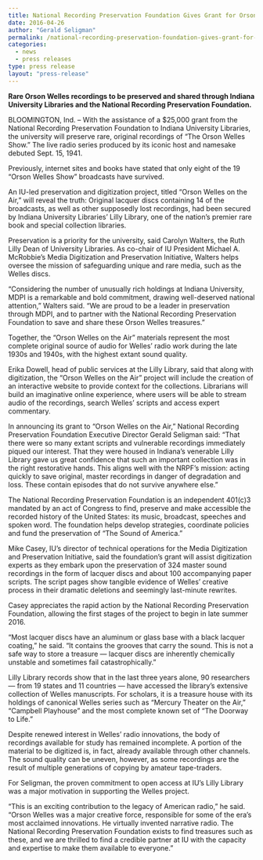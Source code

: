 ```yaml
---
title: National Recording Preservation Foundation Gives Grant for Orson Welles Preservation
date: 2016-04-26
author: "Gerald Seligman"
permalink: /national-recording-preservation-foundation-gives-grant-for-orson-welles-preservation/
categories: 
  - news
  - press releases
type: press release
layout: "press-release"
---
```


**Rare Orson Welles recordings to be preserved and shared through Indiana University Libraries and the National Recording Preservation Foundation.**

BLOOMINGTON, Ind. – With the assistance of a $25,000 grant from the National Recording Preservation Foundation to Indiana University Libraries, the university will preserve rare, original recordings of “The Orson Welles Show.” The live radio series produced by its iconic host and namesake debuted Sept. 15, 1941.

Previously, internet sites and books have stated that only eight of the 19 “Orson Welles Show” broadcasts have survived.

An IU-led preservation and digitization project, titled “Orson Welles on the Air,” will reveal the truth: Original lacquer discs containing 14 of the broadcasts, as well as other supposedly lost recordings, had been secured by Indiana University Libraries’ Lilly Library, one of the nation’s premier rare book and special collection libraries.

Preservation is a priority for the university, said Carolyn Walters, the Ruth Lilly Dean of University Libraries. As co-chair of IU President Michael A. McRobbie’s Media Digitization and Preservation Initiative, Walters helps oversee the mission of safeguarding unique and rare media, such as the Welles discs.

“Considering the number of unusually rich holdings at Indiana University, MDPI is a remarkable and bold commitment, drawing well-deserved national attention,” Walters said. “We are proud to be a leader in preservation through MDPI, and to partner with the National Recording Preservation Foundation to save and share these Orson Welles treasures.”

Together, the “Orson Welles on the Air” materials represent the most complete original source of audio for Welles’ radio work during the late 1930s and 1940s, with the highest extant sound quality.

Erika Dowell, head of public services at the Lilly Library, said that along with digitization, the “Orson Welles on the Air” project will include the creation of an interactive website to provide context for the collections. Librarians will build an imaginative online experience, where users will be able to stream audio of the recordings, search Welles’ scripts and access expert commentary.

In announcing its grant to “Orson Welles on the Air,” National Recording Preservation Foundation Executive Director Gerald Seligman said: “That there were so many extant scripts and vulnerable recordings immediately piqued our interest. That they were housed in Indiana’s venerable Lilly Library gave us great confidence that such an important collection was in the right restorative hands. This aligns well with the NRPF’s mission: acting quickly to save original, master recordings in danger of degradation and loss. These contain episodes that do not survive anywhere else.”

The National Recording Preservation Foundation is an independent 401(c)3 mandated by an act of Congress to find, preserve and make accessible the recorded history of the United States: its music, broadcast, speeches and spoken word. The foundation helps develop strategies, coordinate policies and fund the preservation of “The Sound of America.”

Mike Casey, IU’s director of technical operations for the Media Digitization and Preservation Initiative, said the foundation’s grant will assist digitization experts as they embark upon the preservation of 324 master sound recordings in the form of lacquer discs and about 100 accompanying paper scripts. The script pages show tangible evidence of Welles’ creative process in their dramatic deletions and seemingly last-minute rewrites.

Casey appreciates the rapid action by the National Recording Preservation Foundation, allowing the first stages of the project to begin in late summer 2016.

“Most lacquer discs have an aluminum or glass base with a black lacquer coating,” he said. “It contains the grooves that carry the sound. This is not a safe way to store a treasure — lacquer discs are inherently chemically unstable and sometimes fail catastrophically.”

Lilly Library records show that in the last three years alone, 90 researchers — from 19 states and 11 countries — have accessed the library’s extensive collection of Welles manuscripts. For scholars, it is a treasure house with its holdings of canonical Welles series such as “Mercury Theater on the Air,” “Campbell Playhouse” and the most complete known set of “The Doorway to Life.”

Despite renewed interest in Welles’ radio innovations, the body of recordings available for study has remained incomplete. A portion of the material to be digitized is, in fact, already available through other channels. The sound quality can be uneven, however, as some recordings are the result of multiple generations of copying by amateur tape-traders.

For Seligman, the proven commitment to open access at IU’s Lilly Library was a major motivation in supporting the Welles project.

“This is an exciting contribution to the legacy of American radio,” he said. “Orson Welles was a major creative force, responsible for some of the era’s most acclaimed innovations. He virtually invented narrative radio. The National Recording Preservation Foundation exists to find treasures such as these, and we are thrilled to find a credible partner at IU with the capacity and expertise to make them available to everyone.”
